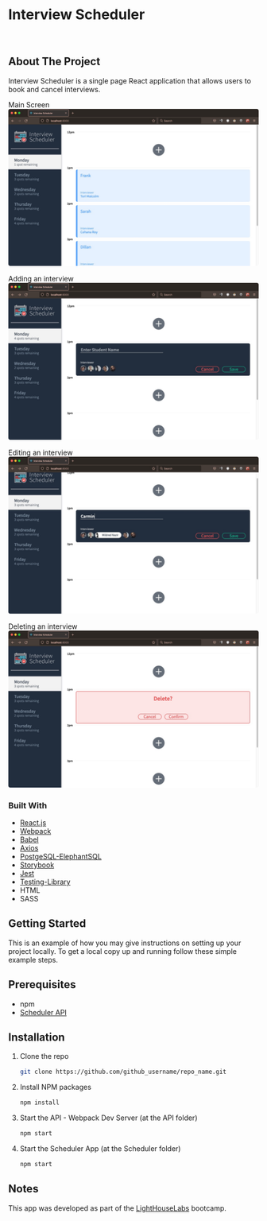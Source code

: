 # Interview Scheduler
<br />


<!-- ABOUT THE PROJECT -->
## About The Project
  Interview Scheduler is a single page React application that allows users to book and cancel interviews. 

Main Screen
![Main Screen Screen Shot](https://github.com/dwajsman/scheduler/blob/master/public/images/1-main_screen.jpg)

Adding an interview
![Adding an interview Screen Shot](https://github.com/dwajsman/scheduler/blob/master/public/images/2-add-interview.jpg)

Editing an interview
![Editing an interview Screen Shot](https://github.com/dwajsman/scheduler/blob/master/public/images/5-editing.jpg)

Deleting an interview
![Deleting an interview Screen Shot](https://github.com/dwajsman/scheduler/blob/master/public/images/4-confirm-delete.jpg)

### Built With

* [React.js](https://reactjs.org/)
* [Webpack](https://webpack.js.org/)
* [Babel](https://babeljs.io/)
* [Axios](https://babeljs.io/)
* [PostgeSQL-ElephantSQL](https://www.elephantsql.com/)
* [Storybook](https://storybook.js.org/)
* [Jest](https://jestjs.io/)
* [Testing-Library](https://testing-library.com/)
* HTML
* SASS

<!-- GETTING STARTED -->
## Getting Started

This is an example of how you may give instructions on setting up your project locally.
To get a local copy up and running follow these simple example steps.

## Prerequisites

* npm
* [Scheduler API](https://github.com/lighthouse-labs/scheduler-api)

## Installation

1. Clone the repo
   ```sh
   git clone https://github.com/github_username/repo_name.git
   ```
2. Install NPM packages
   ```sh
   npm install
   ```
3. Start the API - Webpack Dev Server (at the API folder)
   ```sh
   npm start
   ```
4. Start the Scheduler App (at the Scheduler folder)
   ```sh
   npm start
   ```

## Notes
This app was developed as part of the [LightHouseLabs](http://www.lighthouselabs.ca) bootcamp. 